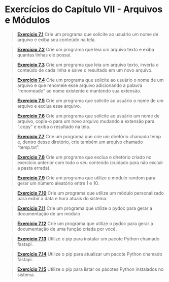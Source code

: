 # Exercícios do Capítulo VII - Arquivos e Módulos

> **[Exercício 7.1](https://github.com/ThallesCansi/Programacao-para-Web/blob/master/1%C2%BA%20Bimestre/Cap%C3%ADtulo%20VII%20-%20Arquivos%20e%20M%C3%B3dulos/Exercise%207.1.py)**  Crie um programa que solicite ao usuário um nome de arquivo e exiba seu conteúdo na tela.

> **[Exercício 7.2](https://github.com/ThallesCansi/Programacao-para-Web/blob/master/1%C2%BA%20Bimestre/Cap%C3%ADtulo%20VII%20-%20Arquivos%20e%20M%C3%B3dulos/Exercise%207.2.py)**  Crie um programa que leia um arquivo texto e exiba quantas linhas ele possui.

> **[Exercício 7.3](https://github.com/ThallesCansi/Programacao-para-Web/blob/master/1%C2%BA%20Bimestre/Cap%C3%ADtulo%20VII%20-%20Arquivos%20e%20M%C3%B3dulos/Exercise%207.3.py)**  Crie um programa que leia um arquivo texto, inverta o conteúdo de cada linha e salve o resultado em um novo arquivo.

> **[Exercício 7.4](https://github.com/ThallesCansi/Programacao-para-Web/blob/master/1%C2%BA%20Bimestre/Cap%C3%ADtulo%20VII%20-%20Arquivos%20e%20M%C3%B3dulos/Exercise%207.4.py)**  Crie um programa que solicite ao usuário o nome de um arquivo e que renomeie esse arquivo adicionando a palavra “renomeado” ao nome existente e mantendo sua extensão.

> **[Exercício 7.5](https://github.com/ThallesCansi/Programacao-para-Web/blob/master/1%C2%BA%20Bimestre/Cap%C3%ADtulo%20VII%20-%20Arquivos%20e%20M%C3%B3dulos/Exercise%207.5.py)**  Crie um programa que solicite ao usuário o nome de um arquivo e exclua esse arquivo.

> **[Exercício 7.6](https://github.com/ThallesCansi/Programacao-para-Web/blob/master/1%C2%BA%20Bimestre/Cap%C3%ADtulo%20VII%20-%20Arquivos%20e%20M%C3%B3dulos/Exercise%207.6.py)**  Crie um programa que solicite ao usuário um nome de arquivo, copie-o para um novo arquivo mudando a extensão para “.copy” e exiba o resultado na tela.

> **[Exercício 7.7](https://github.com/ThallesCansi/Programacao-para-Web/blob/master/1%C2%BA%20Bimestre/Cap%C3%ADtulo%20VII%20-%20Arquivos%20e%20M%C3%B3dulos/Exercise%207.7.py)**  Crie um programa que crie um diretório chamado temp e, dentro desse diretório, crie também um arquivo chamado “temp.txt”.

> **[Exercício 7.8](https://github.com/ThallesCansi/Programacao-para-Web/blob/master/1%C2%BA%20Bimestre/Cap%C3%ADtulo%20VII%20-%20Arquivos%20e%20M%C3%B3dulos/Exercise%207.8.py)**  Crie um programa que exclua o diretório criado no exercício anterior com todo o seu conteúdo (cuidado para não excluir a pasta errada).

> **[Exercício 7.9](https://github.com/ThallesCansi/Programacao-para-Web/blob/master/1%C2%BA%20Bimestre/Cap%C3%ADtulo%20VII%20-%20Arquivos%20e%20M%C3%B3dulos/Exercise%207.9.py)**  Crie um programa que utilize o módulo random para gerar um número aleatório entre 1 e 10.

> **[Exercício 7.10](https://github.com/ThallesCansi/Programacao-para-Web/blob/master/1%C2%BA%20Bimestre/Cap%C3%ADtulo%20VII%20-%20Arquivos%20e%20M%C3%B3dulos/Exercise%207.10.py)**  Crie um programa que utilize um módulo personalizado para exibir a data e hora atuais do sistema.

> **[Exercício 7.11](https://github.com/ThallesCansi/Programacao-para-Web/blob/master/1%C2%BA%20Bimestre/Cap%C3%ADtulo%20VII%20-%20Arquivos%20e%20M%C3%B3dulos/Exercise%207.11.py)**  Crie um programa que utilize o pydoc para gerar a documentação de um módulo 

> **[Exercício 7.12](https://github.com/ThallesCansi/Programacao-para-Web/blob/master/1%C2%BA%20Bimestre/Cap%C3%ADtulo%20VII%20-%20Arquivos%20e%20M%C3%B3dulos/Exercise%207.12.py)**  Crie um programa que utilize o pydoc para gerar a documentação de uma função criada por você.

> **[Exercício 7.13](https://github.com/ThallesCansi/Programacao-para-Web/blob/master/1%C2%BA%20Bimestre/Cap%C3%ADtulo%20VII%20-%20Arquivos%20e%20M%C3%B3dulos/Exercise%207.13.py)**  Utilize o pip para instalar um pacote Python chamado fastapi.

> **[Exercício 7.14](https://github.com/ThallesCansi/Programacao-para-Web/blob/master/1%C2%BA%20Bimestre/Cap%C3%ADtulo%20VII%20-%20Arquivos%20e%20M%C3%B3dulos/Exercise%207.14.py)**  Utilize o pip para atualizar um pacote Python chamado fastapi.

> **[Exercício 7.15](https://github.com/ThallesCansi/Programacao-para-Web/blob/master/1%C2%BA%20Bimestre/Cap%C3%ADtulo%20VII%20-%20Arquivos%20e%20M%C3%B3dulos/Exercise%207.16.py)**  Utilize o pip para listar os pacotes Python instalados no sistema.